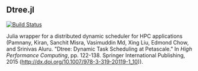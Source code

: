 ## Dtree.jl
[![Build Status](https://travis-ci.org/kpamnany/Dtree.jl.svg?branch=master)](https://travis-ci.org/kpamnany/Dtree.jl)

Julia wrapper for a distributed dynamic scheduler for HPC applications (Pamnany, Kiran, Sanchit Misra, Vasimuddin Md, Xing Liu, Edmond Chow, and Srinivas Aluru. "Dtree: Dynamic Task Scheduling at Petascale." In _High Performance Computing_, pp. 122-138. Springer International Publishing, 2015 (http://dx.doi.org/10.1007/978-3-319-20119-1_10)).

